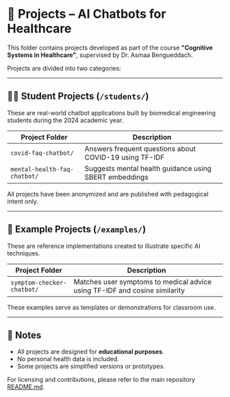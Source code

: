 # 🧪 Projects – AI Chatbots for Healthcare

This folder contains projects developed as part of the course **"Cognitive Systems in Healthcare"**, supervised by Dr. Asmaa Bengueddach.

Projects are divided into two categories:

---

## 👩‍🎓 Student Projects (`/students/`)

These are real-world chatbot applications built by biomedical engineering students during the 2024 academic year.

| Project Folder                  | Description                                    |
|--------------------------------|------------------------------------------------|
| `covid-faq-chatbot/`           | Answers frequent questions about COVID-19 using TF-IDF |
| `mental-health-faq-chatbot/`   | Suggests mental health guidance using SBERT embeddings |

All projects have been anonymized and are published with pedagogical intent only.

---

## 🧰 Example Projects (`/examples/`)

These are reference implementations created to illustrate specific AI techniques.

| Project Folder                  | Description                                    |
|--------------------------------|------------------------------------------------|
| `symptom-checker-chatbot/`     | Matches user symptoms to medical advice using TF-IDF and cosine similarity |

These examples serve as templates or demonstrations for classroom use.

---

## 📌 Notes

- All projects are designed for **educational purposes**.
- No personal health data is included.
- Some projects are simplified versions or prototypes.

For licensing and contributions, please refer to the main repository [README.md](../README.md).
